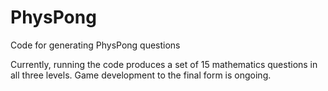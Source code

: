 # PhysPong
Code for generating PhysPong questions

Currently, running the code produces a set of 15 mathematics questions in all three levels. Game development to the final form is ongoing.
